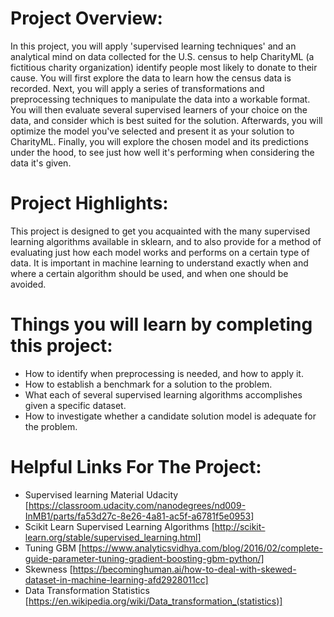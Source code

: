 # Project Overview:
In this project, you will apply 'supervised learning techniques' and an analytical mind on data collected for the U.S. census to help CharityML (a fictitious charity organization) identify people most likely to donate to their cause. You will first explore the data to learn how the census data is recorded. Next, you will apply a series of transformations and preprocessing techniques to manipulate the data into a workable format. You will then evaluate several supervised learners of your choice on the data, and consider which is best suited for the solution. Afterwards, you will optimize the model you've selected and present it as your solution to CharityML. Finally, you will explore the chosen model and its predictions under the hood, to see just how well it's performing when considering the data it's given.

# Project Highlights:
This project is designed to get you acquainted with the many supervised learning algorithms available in sklearn, and to also provide for a method of evaluating just how each model works and performs on a certain type of data. It is important in machine learning to understand exactly when and where a certain algorithm should be used, and when one should be avoided.

# Things you will learn by completing this project:
- How to identify when preprocessing is needed, and how to apply it.
- How to establish a benchmark for a solution to the problem.
- What each of several supervised learning algorithms accomplishes given a specific dataset.
- How to investigate whether a candidate solution model is adequate for the problem.
# Helpful Links For The Project:
- Supervised learning Material Udacity [https://classroom.udacity.com/nanodegrees/nd009-InMB1/parts/fa53d27c-8e26-4a81-ac5f-a6781f5e0953]
- Scikit Learn Supervised Learning Algorithms [http://scikit-learn.org/stable/supervised_learning.html]
- Tuning GBM [https://www.analyticsvidhya.com/blog/2016/02/complete-guide-parameter-tuning-gradient-boosting-gbm-python/]
- Skewness [https://becominghuman.ai/how-to-deal-with-skewed-dataset-in-machine-learning-afd2928011cc]
- Data Transformation Statistics [https://en.wikipedia.org/wiki/Data_transformation_(statistics)]

